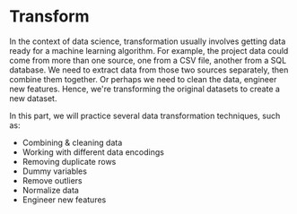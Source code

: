 # Transform
In the context of data science, transformation usually involves getting data ready for a machine learning algorithm.
For example, the project data could come from more than one source, one from a CSV file, another from a SQL database.
We need to extract data from those two sources separately, then combine them together. Or perhaps we need to clean the 
data, engineer new features. Hence, we're transforming the original datasets to create a new dataset.

In this part, we will practice several data transformation techniques, such as:
+ Combining & cleaning data
+ Working with different data encodings
+ Removing duplicate rows
+ Dummy variables
+ Remove outliers
+ Normalize data
+ Engineer new features